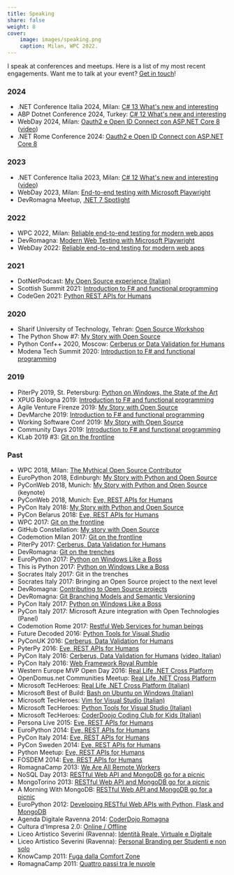 ```yaml
---
title: Speaking
share: false
weight: 8
cover:
    image: images/speaking.png
    caption: Milan, WPC 2022.
---
```

I speak at conferences and meetups. Here is a list of my most recent
engagements. Want me to talk at your event? [Get in touch][1]!

### 2024

- .NET Conference Italia 2024, Milan: [C# 13 What's new and interesting](https://www.dotnetconference.it/e/3538/-NET-Conference-Italia-2024)
- ABP Dotnet Conference 2024, Turkey: [C# 12 What's new and interesting](https://abp.io/conference/2024)
- WebDay 2024, Milan: [Oauth2 e Open ID Connect con ASP.NET Core 8](https://www.webdayconf.it/e/3328/Web-Day-2024) ([video](https://www.improove.tech/videos/3376/Oauth2-e-Open-ID-Connect-con-ASP-NET-Core-8))
- .NET Rome Conference 2024: [Oauth2 e Open ID Connect con ASP.NET Core 8](https://www.dotnetconf.it/agenda)

### 2023

- .NET Conference Italia 2023, Milan: [C# 12 What's new and interesting](https://www.dotnetconference.it/e/sessione/3295/C-12-Cosa-c-e-di-nuovo-e-interessante) ([video](https://www.ugidotnet.org/e/sessione/3295/C-12-Cosa-c-e-di-nuovo-e-interessante))
- WebDay 2023, Milan: [End-to-end testing with Microsoft Playwright](https://www.webdayconf.it/e/3087/Web-Day-2023)
- DevRomagna Meetup, [.NET 7 Spotlight](https://www.meetup.com/it-IT/devromagna/events/289709131/)

### 2022

- WPC 2022, Milan: [Reliable end-to-end testing for  modern web apps](/my-session-at-wpc-2022/)
- DevRomagna: [Modern Web Testing with Microsoft Playwright](https://www.meetup.com/it-IT/DevRomagna/events/284626987/)
- WebDay 2022: [Reliable end-to-end testing for modern web apps](https://www.ugidotnet.org/e/sessione/2883/Reliable-end-to-end-testing-for-modern-web-apps-with-Playwright-for-NET)

### 2021

- DotNetPodcast: [My Open Source experience (Italian)](https://www.spreaker.com/user/dotnetpodcast/python-eve-open-source-e-fattura-elettro)
- Scottish Summit 2021: [Introduction to F# and functional programming](https://scottishsummit.com/ss2021)
- CodeGen 2021: [Python REST APIs for Humans](https://codegen2021.azurewebsites.net/agenda)

[upc]: https://nicolaiarocci.com/upcoming-speaking-engagements-with-ramblings/

### 2020

- Sharif University of Technology, Tehran: [Open Source Workshop](https://ssc.ce.sharif.edu)
- The Python Show #7: [My Story with Open Source](https://www.youtube.com/watch?v=-B0QXTQN3yM)
- Python Conf++ 2020, Moscow: [Cerberus or Data Validation for Humans](https://conf.python.ru/en/2020/)
- Modena Tech Summit 2020: [Introduction to F# and functional programming](https://modenatechsummit.it/)

### 2019

- PiterPy 2019, St. Petersburg: [Python on Windows, the State of the Art](https://piterpy.com/materials/2631)
- XPUG Bologna 2019: [Introduction to F# and functional programming](https://www.eventbrite.it/e/biglietti-introduzione-a-f-e-functional-programming-nicola-iarocci-74142958585#)
- Agile Venture Firenze 2019: [My Story with Open Source](https://www.agileday.it/venture/2019/firenze/)
- DevMarche 2019: [Introduction to F# and functional programming](https://www.eventbrite.it/e/biglietti-introduzione-a-f-e-ai-linguaggi-funzionali-per-il-programmatore-c-oop-64430134266?fbclid=IwAR0eBGHMGN1QX4ZoJ0NBzz52713LuX32tcu25jcGH_f4a318HUtFSH6GdaI)
- Working Software Conf 2019: [My Story with Open Source](https://www.agilemovement.it/workingsoftware/schedule.html#schedule)
- Community Days 2019: [Introduction to F# and functional programming](http://www.communitydays.it/events/2019/dev11/)
- KLab 2019 #3: [Git on the frontline][33]

### Past

- WPC 2018, Milan: [The Mythical Open Source Contributor][32]
- EuroPython 2018, Edinburgh: [My Story with Python and Open Source][34]
- PyConWeb 2018, Munich: [My Story with Python and Open Source][30] (keynote)
- PyConWeb 2018, Munich: [Eve, REST APIs for Humans][31] 
- PyCon Italy 2018: [My Story with Python and Open Source][29]
- PyCon Belarus 2018: [Eve, REST APIs for Humans][4]
- WPC 2017: [Git on the frontline][32]
- GitHub Constellation: [My story with Open Source][28]
- Codemotion Milan 2017: [Git on the frontline][27]
- PiterPy 2017: [Cerberus, Data Validation for Humans][26]
- DevRomagna: [Git on the trenches][25]
- EuroPython 2017: [Python on Windows Like a Boss][22]
- This is Python 2017: [Python on Windows Like a Boss][22]
- Socrates Italy 2017: Git in the trenches
- Socrates Italy 2017: Bringing an Open Source project to the next level
- DevRomagna: [Contributing to Open Source projects][24]
- DevRomagna: [Git Branching Models and Semantic Versioning][23]
- PyCon Italy 2017: [Python on Windows Like a Boss][22]
- PyCon Italy 2017: Microsoft Azure integration with Open Technologies (Panel)
- Codemotion Rome 2017: [Restful Web Services for human beings][4]
- Future Decoded 2016: [Python Tools for Visual Studio][2]
- PyConUK 2016: [Cerberus, Data Validation for Humans][3]
- PyterPy 2016: [Eve, REST APIs for Humans][4]
- PyCon Italy 2016: [Cerberus, Data Validation for Humans][3] ([video, Italian][5])
- PyCon Italy 2016: [Web Framework Royal Rumble][6]
- Western Europe MVP Open Day 2016: [Real Life .NET Cross Platform][7]
- OpenDomus.net Communities Meetup: [Real Life .NET Cross Platform][7]
- Microsoft TecHeroes: [Real Life .NET Cross Platform (Italian)][8]
- Microsoft Best of Build: [Bash on Ubuntu on Windows (Italian)][9]
- Microsoft TecHeroes: [Vim for Visual Studio (Italian)][10]
- Microsoft TecHeroes: [Python Tools for Visual Studio (Italian)][11]
- Microsoft TecHeroes: [CoderDoojo Coding Club for Kids (Italian)][12]
- Persona Live 2015: [Eve, REST APIs for Humans][4]
- EuroPython 2014: [Eve, REST APIs for Humans][4]
- PyCon Italy 2014: [Eve, REST APIs for Humans][4]
- PyCon Sweden 2014: [Eve, REST APIs for Humans][4]
- Python Meetup: [Eve, REST APIs for Humans][4]
- FOSDEM 2014: [Eve, REST APIs for Humans][4]
- RomagnaCamp 2013: [We Are All Remote Workers][13]
- NoSQL Day 2013: [RESTful Web API and MongoDB go for a picnic][14]
- MongoTorino 2013: [RESTful Web API and MongoDB go for a picnic][14]
- A Morning With MongoDB: [RESTful Web API and MongoDB go for a picnic][14]
- EuroPython 2012: [Developing RESTful Web APIs with Python, Flask and MongoDB][15]
- Agenda Digitale Ravenna 2014: [CoderDojo Romagna][16]
- Cultura d'Impresa 2.0: [Online / Offline][17]
- Liceo Artistico Severini (Ravenna): [Identità Reale, Virtuale e Digitale][18]
- Liceo Artistico Severini (Ravenna): [Personal Branding per Studenti e non solo][19]
- KnowCamp 2011: [Fuga dalla Comfort Zone][20]
- RomagnaCamp 2011: [Quattro passi tra le nuvole][21]

 [1]: mailto:info@nicolaiarocci.com
 [2]: https://speakerdeck.com/nicola/python-tools-for-visual-studio
 [3]: https://speakerdeck.com/nicola/cerberus
 [4]: https://speakerdeck.com/nicola/eve-rest-api-for-humans
 [5]: https://youtu.be/WQJP_2FkBqI
 [6]: https://speakerdeck.com/nicola/flask-web-development-one-drop-at-a-time
 [7]: https://speakerdeck.com/nicola/real-life-net-cross-platform
 [8]: https://channel9.msdn.com/Shows/TecHeroes/TecHeroes-Real-Life-Net-Cross-Platform
 [9]: https://channel9.msdn.com/Shows/Best-of-Build--Italy/Bash-su-Ubuntu-su-Windows
 [10]: https://channel9.msdn.com/Shows/TecHeroes/TecHeroes-VSVim-Editor
 [11]: https://channel9.msdn.com/Shows/TecHeroes/TecHeroes-Python-tools-per-Visual-Studio
 [12]: https://channel9.msdn.com/Shows/TecHeroes/TecHeroes-CoderDojo-Coding-Club-for-Kids
 [13]: https://speakerdeck.com/nicola/we-are-all-remote-workers
 [14]: https://speakerdeck.com/nicola/restful-web-api-and-mongodb-go-for-a-pic-nic
 [15]: https://speakerdeck.com/nicola/developing-restful-web-apis-with-python-flask-and-mongodb
 [16]: https://speakerdeck.com/nicola/coderdojo-romagna
 [17]: https://speakerdeck.com/nicola/online
 [18]: https://speakerdeck.com/nicola/identita-reale-virtuale-e-digitale
 [19]: https://speakerdeck.com/nicola/personal-branding-per-studenti-e-non-solo
 [20]: https://speakerdeck.com/nicola/fuga-dalla-comfort-zone
 [21]: https://speakerdeck.com/nicola/quattro-passi-tra-le-nuvole
 [22]: https://speakerdeck.com/nicola/python-on-windows-like-a-boss
 [23]: https://www.meetup.com/it-IT/DevRomagna/events/239110404/
 [24]: https://www.meetup.com/it-IT/DevRomagna/events/239382597/
 [25]: https://www.meetup.com/it-IT/preview/DevRomagna/events/240838433
 [26]: https://it-events.com/events/8527/materials/2327
 [27]: https://milan2017.codemotionworld.com/speaker/460/
 [28]: http://githubconstellation.com/milan/#nicola-iarocci
 [32]: http://wpc2017.it/cms/it-IT/SpeakerPage?parameters%5B0%5D=73
 [29]: https://www.pycon.it/conference/talks/my-story-with-python-and-open-source
 [30]: https://2018.pyconweb.com/talks/30-06-2018/my-story-with-python-and-open-source
 [31]: https://2018.pyconweb.com/talks/30-06-2018/eve-rest-api-for-humans
 [32]: http://wpc2018.it
 [33]: https://www.eventbrite.com/e/klab-2019-3-typescript-come-forse-non-lo-avete-mai-visto-git-on-the-front-line-tickets-61043068461#
 [34]: https://ep2018.europython.eu/conference/p/nicola-iarocci
